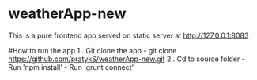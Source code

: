 # weatherApp-new

This is a pure frontend app served on static server at http://127.0.0.1:8083

#How to run the app
1 . Git clone the app -  git clone https://github.com/pratykS/weatherApp-new.git
2 . Cd to source folder
    - Run 'npm install'
    - Run 'grunt connect'

